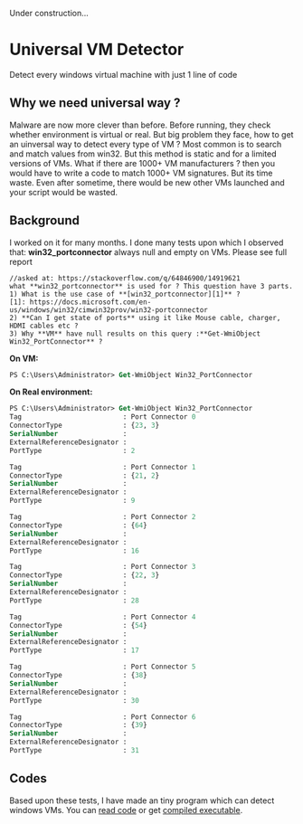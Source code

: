 Under construction...

# Universal VM Detector
Detect every windows virtual machine with just 1 line of code

## Why we need universal way ?
Malware are now more clever than before. Before running, they check whether environment is virtual or real. 
But big problem they face, how to get an uinversal way to detect every type of VM ?
Most common is to search and match values from win32. But this method is static and for a limited versions of VMs. What if there are 1000+ VM manufacturers ? then you would have to write a code to match 1000+ VM signatures. But its time waste. Even after sometime, there would be new other VMs launched and your script would be wasted.

## Background
I worked on it for many months. I done many tests upon which I observed that:
**win32_portconnector** always null and empty on VMs. Please see full report
```
//asked at: https://stackoverflow.com/q/64846900/14919621
what **win32_portconnector** is used for ? This question have 3 parts.
1) What is the use case of **[win32_portconnector][1]** ?                           [1]: https://docs.microsoft.com/en-us/windows/win32/cimwin32prov/win32-portconnector
2) **Can I get state of ports** using it like Mouse cable, charger, HDMI cables etc ?
3) Why **VM** have null results on this query :**Get-WmiObject Win32_PortConnector** ?
```
**On VM:**
```ps
PS C:\Users\Administrator> Get-WmiObject Win32_PortConnector
``` 
**On Real environment:**
```ps
PS C:\Users\Administrator> Get-WmiObject Win32_PortConnector
Tag                         : Port Connector 0
ConnectorType               : {23, 3}
SerialNumber                :
ExternalReferenceDesignator :
PortType                    : 2

Tag                         : Port Connector 1
ConnectorType               : {21, 2}
SerialNumber                :
ExternalReferenceDesignator :
PortType                    : 9

Tag                         : Port Connector 2
ConnectorType               : {64}
SerialNumber                :
ExternalReferenceDesignator :
PortType                    : 16

Tag                         : Port Connector 3
ConnectorType               : {22, 3}
SerialNumber                :
ExternalReferenceDesignator :
PortType                    : 28

Tag                         : Port Connector 4
ConnectorType               : {54}
SerialNumber                :
ExternalReferenceDesignator :
PortType                    : 17

Tag                         : Port Connector 5
ConnectorType               : {38}
SerialNumber                :
ExternalReferenceDesignator :
PortType                    : 30

Tag                         : Port Connector 6
ConnectorType               : {39}
SerialNumber                :
ExternalReferenceDesignator :
PortType                    : 31
``` 

## Codes
Based upon these tests, I have made an tiny program which can detect windows VMs.
You can [read code](Universal_VM_Detector.cs#L11) or get [compiled executable](actions).


